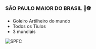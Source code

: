 ### SÃO PAULO MAIOR DO BRASIL 🚩⚽

- Goleiro Artilheiro do mundo
- Todos os Tíulos
- 3 mundiais

![SPFC](https://github.com/Chapolin017/Chapolin017/assets/171622619/359f90d6-510f-4ee1-8276-1ee664e90507)
